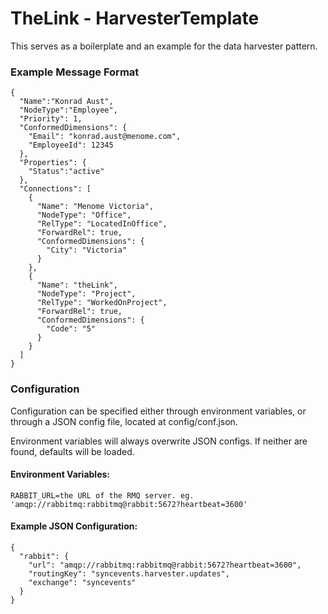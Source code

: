 # TheLink - HarvesterTemplate

This serves as a boilerplate and an example for the data harvester pattern.

### Example Message Format
```
{
  "Name":"Konrad Aust",
  "NodeType":"Employee",
  "Priority": 1,
  "ConformedDimensions": {
    "Email": "konrad.aust@menome.com",
    "EmployeeId": 12345
  },
  "Properties": {
    "Status":"active"
  },
  "Connections": [
    {
      "Name": "Menome Victoria",
      "NodeType": "Office",
      "RelType": "LocatedInOffice",
      "ForwardRel": true,
      "ConformedDimensions": {
        "City": "Victoria"
      }
    },
    {
      "Name": "theLink",
      "NodeType": "Project",
      "RelType": "WorkedOnProject",
      "ForwardRel": true,
      "ConformedDimensions": {
        "Code": "5"
      }
    }
  ]
}
```

### Configuration

Configuration can be specified either through environment variables, or through a JSON config file, located at config/conf.json.

Environment variables will always overwrite JSON configs. If neither are found, defaults will be loaded.

#### Environment Variables:
```
RABBIT_URL=the URL of the RMQ server. eg. 'amqp://rabbitmq:rabbitmq@rabbit:5672?heartbeat=3600'
```

#### Example JSON Configuration:
```
{
  "rabbit": {
    "url": "amqp://rabbitmq:rabbitmq@rabbit:5672?heartbeat=3600",
    "routingKey": "syncevents.harvester.updates",
    "exchange": "syncevents"
  }
}
```